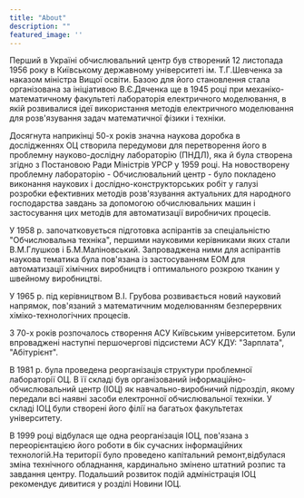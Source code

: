 ```yaml
---
title: "About"
description: ""
featured_image: ''
---
```

Перший в Україні обчислювальний центр був створений 12 листопада 1956 року в Київському державному університеті ім. Т.Г.Шевченка за наказом міністра Вищої освіти. Базою для його становлення стала організована за ініціативою В.Є.Дяченка ще в 1945 році при механіко-математичному факультеті лабораторія електричного моделювання, в якій розвивалися ідеї використання методів електричного моделювання для розв'язування задач математичної фізики і техніки.

Досягнута наприкінці 50-х років значна наукова доробка в дослідженнях ОЦ створила передумови для перетворення його в проблемну науково-дослідну лабораторію (ПНДЛ), яка й була створена згідно з Постановою Ради Міністрів УРСР у 1959 році. На новостворену проблемну лабораторію - Обчислювальний центр - було покладено виконання наукових і дослідно-конструкторських робіт у галузі розробки ефективних методів розв'язування актуальних для народного господарства завдань за допомогою обчислювальних машин і застосування цих методів для автоматизації виробничих процесів.

У 1958 р. започатковується підготовка аспірантів за спеціальністю "Обчислювальна техніка", першими науковими керівниками яких стали В.М.Глушков і Б.М.Маліновський. Запроваджена ними для аспірантів наукова тематика була пов'язана із застосуванням ЕОМ для автоматизації хімічних виробництв і оптимального розкрою тканин у швейному виробництві.

У 1965 р. під керівництвом В.І. Грубова розвивається новий науковий напрямок, пов'язаний з математичним моделюванням безперервних хіміко-технологічних процесів.

З 70-х років розпочалось створення АСУ Київським університетом. Були впроваджені наступні першочергові підсистеми АСУ КДУ: "Зарплата", "Абітурієнт".

В 1981 р. була проведена реорганізація структури проблемної лабораторії ОЦ. В її складі був організований інформаційно-обчислювальний центр (ІОЦ) як навчально-виробничий підрозділ, якому передали всі наявні засоби електронної обчислювальної техніки. У складі ІОЦ були створені його філії на багатьох факультетах університету.

В 1999 році відбулася ще одна реорганізація ІОЦ, пов'язана з переорієнтацією його роботи в бік сучасних інформаційних технологій.На території було проведено капітальний ремонт,відбулася зміна технічного обладнання, кардинально змінено штатний розпис та завдання центру. Подальший розвиток подій адміністрація ІОЦ рекомендує дивитися у розділі Новини ІОЦ.
